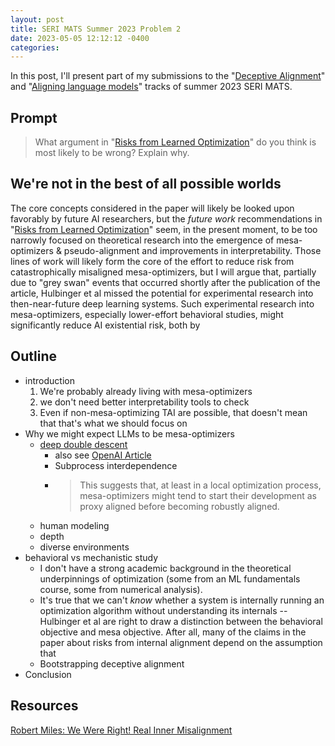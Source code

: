 ```yaml
---
layout: post
title: SERI MATS Summer 2023 Problem 2
date: 2023-05-05 12:12:12 -0400
categories:
---
```


In this post, I'll present part of my submissions to the "[Deceptive Alignment](https://www.serimats.org/deceptive)" and "[Aligning language models](https://www.serimats.org/aligning-language-models)" tracks of summer 2023 SERI MATS.

## Prompt

> What argument in "[Risks from Learned Optimization](https://www.alignmentforum.org/s/r9tYkB2a8Fp4DN8yB)" do you think is most likely to be wrong? Explain why.

## We're not in the best of all possible worlds

The core concepts considered in the paper will likely be looked upon favorably by future AI researchers, but the _future work_ recommendations in "[Risks from Learned Optimization](https://www.alignmentforum.org/s/r9tYkB2a8Fp4DN8yB)" seem, in the present moment, to be too narrowly focused on theoretical research into the emergence of mesa-optimizers & pseudo-alignment and improvements in interpretability. Those lines of work will likely form the core of the effort to reduce risk from catastrophically misaligned mesa-optimizers, but I will argue that, partially due to "grey swan" events that occurred shortly after the publication of the article, Hulbinger et al missed the potential for experimental research into then-near-future deep learning systems. Such experimental research into mesa-optimizers, especially lower-effort behavioral studies, might significantly reduce AI existential risk, both by

## Outline

- introduction
  1. We're probably already living with mesa-optimizers
  2. we don't need better interpretability tools to check
  3. Even if non-mesa-optimizing TAI are possible, that doesn't mean that that's what we should focus on
- Why we might expect LLMs to be mesa-optimizers
  - [deep double descent](https://www.lesswrong.com/posts/FRv7ryoqtvSuqBxuT/understanding-deep-double-descent)
    - also see [OpenAI Article](https://openai.com/research/deep-double-descent)
    - Subprocess interdependence
    - > This suggests that, at least in a local optimization process, mesa-optimizers might tend to start their development as proxy aligned before becoming robustly aligned.
  - human modeling
  - depth
  - diverse environments
- behavioral vs mechanistic study
  - I don't have a strong academic background in the theoretical underpinnings of optimization (some from an ML fundamentals course, some from numerical analysis).
  - It's true that we can't _know_ whether a system is internally running an optimization algorithm without understanding its internals -- Hulbinger et al are right to draw a distinction between the behavioral objective and mesa objective. After all, many of the claims in the paper about risks from internal alignment depend on the assumption that
  - Bootstrapping deceptive alignment
- Conclusion

## Resources

[Robert Miles: We Were Right! Real Inner Misalignment](https://www.youtube.com/watch?v=zkbPdEHEyEI)
